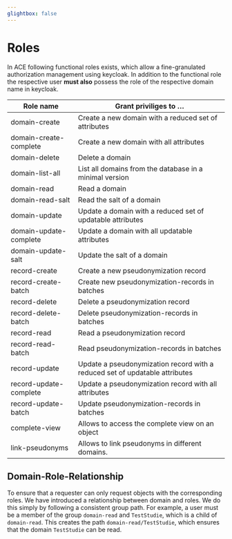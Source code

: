 ```yaml
---
glightbox: false
---
```


# Roles

In ACE following functional roles exists, which allow a fine-granulated authorization management using keycloak.
In addition to the functional role the respective user **must also** possess the role of the respective domain name in keycloak.

| Role name              | Grant priviliges to …                                                       |
| ---------------------- | --------------------------------------------------------------------------- |
| domain-create          | Create a new domain with a reduced set of attributes                        |
| domain-create-complete | Create a new domain with all attributes                                     |
| domain-delete          | Delete a domain                                                             |
| domain-list-all        | List all domains from the database in a minimal version                     |
| domain-read            | Read a domain                                                               |
| domain-read-salt       | Read the salt of a domain                                                   |
| domain-update          | Update a domain with a reduced set of updatable attributes                  |
| domain-update-complete | Update a domain with all updatable attributes                               |
| domain-update-salt     | Update the salt of a domain                                                 |
| record-create          | Create a new pseudonymization record                                        |
| record-create-batch    | Create new pseudonymization-records in batches                              |
| record-delete          | Delete a pseudonymization record                                            |
| record-delete-batch    | Delete pseudonymization-records in batches                                  |
| record-read            | Read a pseudonymization record                                              |
| record-read-batch      | Read pseudonymization-records in batches                                    |
| record-update          | Update a pseudonymization record with a reduced set of updatable attributes |
| record-update-complete | Update a pseudonymization record with all attributes                        |
| record-update-batch    | Update pseudonymization-records in batches                                  |
| complete-view          | Allows to access the complete view on an object                             |
| link-pseudonyms        | Allows to link pseudonyms in different domains.                             |

## Domain-Role-Relationship

To ensure that a requester can only request objects with the corresponding roles. We have introduced a relationship between domain and roles. We do this simply by following a consistent group path.
For example, a user must be a member of the group `domain-read` and `TestStudie`, which is a child of `domain-read`. This creates the path `domain-read/TestStudie`, which ensures that the domain `TestStudie` can be read.
